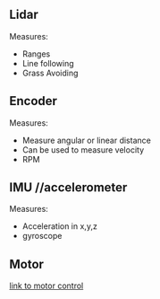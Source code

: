 ## Lidar
Measures:
- Ranges
- Line following
- Grass Avoiding

## Encoder 
Measures:
- Measure angular or linear distance
- Can be used to measure velocity
- RPM

## IMU //accelerometer
Measures:
- Acceleration in x,y,z
- gyroscope

## Motor
[link to motor control](https://ctms.engin.umich.edu/CTMS/index.php?example=MotorSpeed&section=SystemModeling)
